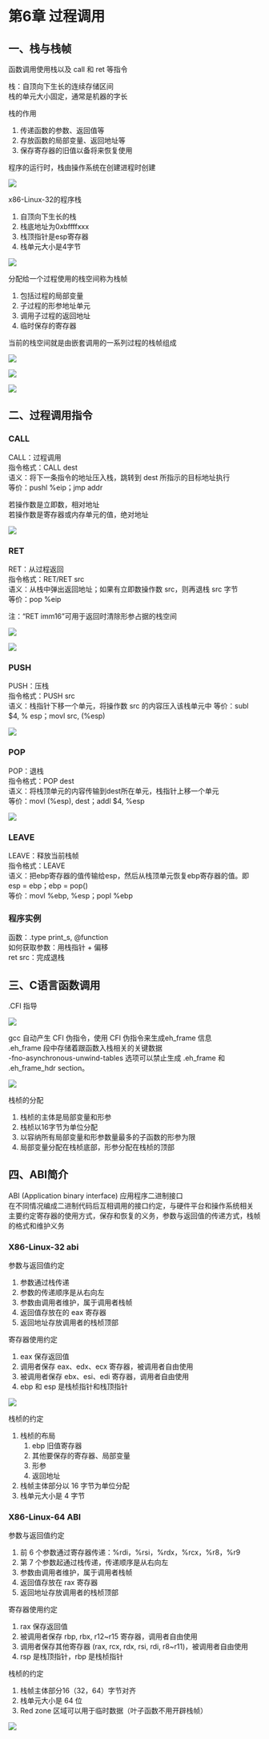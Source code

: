 # 第6章 过程调用
## 一、栈与栈帧
函数调用使用栈以及 call 和 ret 等指令

栈：自顶向下生长的连续存储区间  
栈的单元大小固定，通常是机器的字长

栈的作用
1. 传递函数的参数、返回值等
2. 存放函数的局部变量、返回地址等
3. 保存寄存器的旧值以备将来恢复使用

程序的运行时，栈由操作系统在创建进程时创建

![](assets/assembly-6/assembly-6-1.png)

x86-Linux-32的程序栈
1. 自顶向下生长的栈
2. 栈底地址为0xbffffxxx
3. 栈顶指针是esp寄存器
4. 栈单元大小是4字节

![](assets/assembly-6/assembly-6-2.png)

分配给一个过程使用的栈空间称为栈帧
1. 包括过程的局部变量
2. 子过程的形参地址单元
3. 调用子过程的返回地址
4. 临时保存的寄存器

当前的栈空间就是由嵌套调用的一系列过程的栈帧组成

![](assets/assembly-6/assembly-6-3.png)

![](assets/assembly-6/assembly-6-4.png)

![](assets/assembly-6/assembly-6-5.png)

## 二、过程调用指令
### CALL
CALL：过程调用  
指令格式：CALL dest  
语义：将下一条指令的地址压入栈，跳转到 dest 所指示的目标地址执行  
等价：pushl %eip；jmp addr

若操作数是立即数，相对地址  
若操作数是寄存器或内存单元的值，绝对地址

![](assets/assembly-6/assembly-6-6.png)

### RET  
RET：从过程返回  
指令格式：RET/RET src  
语义：从栈中弹出返回地址；如果有立即数操作数 src，则再退栈 src 字节  
等价：pop %eip

注：“RET imm16”可用于返回时清除形参占据的栈空间

![](assets/assembly-6/assembly-6-7.png)

![](assets/assembly-6/assembly-6-8.png)

### PUSH
PUSH：压栈  
指令格式：PUSH src  
语义：栈指针下移一个单元，将操作数 src 的内容压入该栈单元中 
等价：subl $4, % esp；movl src, (%esp)

![](assets/assembly-6/assembly-6-9.png)

### POP
POP：退栈  
指令格式：POP dest  
语义：将栈顶单元的内容传输到dest所在单元，栈指针上移一个单元  
等价：movl (%esp), dest；addl $4, %esp

![](assets/assembly-6/assembly-6-10.png)

### LEAVE
LEAVE：释放当前栈帧  
指令格式：LEAVE  
语义：把ebp寄存器的值传输给esp，然后从栈顶单元恢复ebp寄存器的值。即esp = ebp；ebp = pop()  
等价：movl %ebp, %esp；popl %ebp

### 程序实例
函数：.type print_s, @function  
如何获取参数：用栈指针 + 偏移  
ret src：完成退栈

## 三、C语言函数调用
.CFI 指导

![](assets/assembly-6/assembly-6-11.png)

gcc 自动产生 CFI 伪指令，使用 CFI 伪指令来生成eh_frame 信息  
.eh_frame 段中存储着跟函数入栈相关的关键数据   
-fno-asynchronous-unwind-tables 选项可以禁止生成 .eh_frame 和 .eh_frame_hdr section。

![](assets/assembly-6/assembly-6-12.png)

栈桢的分配
1. 栈桢的主体是局部变量和形参
2. 栈桢以16字节为单位分配
3. 以容纳所有局部变量和形参数量最多的子函数的形参为限
4. 局部变量分配在栈桢底部，形参分配在栈桢的顶部

## 四、ABI简介
ABI (Application binary interface) 应用程序二进制接口  
在不同情况编成二进制代码后互相调用的接口约定，与硬件平台和操作系统相关  
主要约定寄存器的使用方式，保存和恢复的义务，参数与返回值的传递方式，栈帧的格式和维护义务

### X86-Linux-32 abi
参数与返回值约定
1. 参数通过栈传递
2. 参数的传递顺序是从右向左
3. 参数由调用者维护，属于调用者栈帧
4. 返回值存放在的 eax 寄存器
5. 返回地址存放调用者的栈桢顶部

寄存器使用约定
1. eax 保存返回值
2. 调用者保存 eax、edx、ecx 寄存器，被调用者自由使用
3. 被调用者保存 ebx、esi、edi 寄存器，调用者自由使用
4. ebp 和 esp 是栈桢指针和栈顶指针

![](assets/assembly-6/assembly-6-13.png)

栈桢的约定
1. 栈桢的布局
   1. ebp 旧值寄存器
   2. 其他要保存的寄存器、局部变量
   3. 形参
   4. 返回地址
2. 栈帧主体部分以 16 字节为单位分配
3. 栈单元大小是 4 字节

### X86-Linux-64 ABI
参数与返回值约定
1. 前 6 个参数通过寄存器传递：%rdi，%rsi，%rdx，%rcx，%r8，%r9 
2. 第 7 个参数起通过栈传递，传递顺序是从右向左
3. 参数由调用者维护，属于调用者栈帧
4. 返回值存放在 rax 寄存器
5. 返回地址存放调用者的栈桢顶部

寄存器使用约定
1. rax 保存返回值
2. 被调用者保存 rbp, rbx, r12~r15 寄存器，调用者自由使用
3. 调用者保存其他寄存器 (rax, rcx, rdx, rsi, rdi, r8~r11)，被调用者自由使用
4. rsp 是栈顶指针，rbp 是栈桢指针

栈桢的约定
1. 栈帧主体部分16（32，64）字节对齐
2. 栈单元大小是 64 位
3. Red zone 区域可以用于临时数据（叶子函数不用开辟栈帧）

![](assets/assembly-6/assembly-6-14.png)

